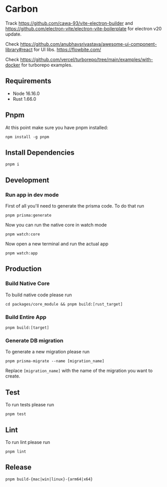 # Carbon

Track https://github.com/cawa-93/vite-electron-builder and https://github.com/electron-vite/electron-vite-boilerplate for electron v20 update.

Check https://github.com/anubhavsrivastava/awesome-ui-component-library#react for UI libs.
https://flowbite.com/

Check https://github.com/vercel/turborepo/tree/main/examples/with-docker for turborepo examples.

## Requirements

- Node 16.16.0
- Rust 1.66.0

## Pnpm

At this point make sure you have pnpm installed:

`npm install -g pnpm`

## Install Dependencies

`pnpm i`

## Development

### Run app in dev mode

First of all you'll need to generate the prisma code. To do that run

`pnpm prisma:generate`

Now you can run the native core in watch mode

`pnpm watch:core`

Now open a new terminal and run the actual app

`pnpm watch:app`

## Production

### Build Native Core

To build native code please run

`cd packages/core_module && pnpm build:[rust_target]`

### Build Entire App

`pnpm build:[target]`

### Generate DB migration

To generate a new migration please run

`pnpm prisma-migrate --name [migration_name]`

Replace `[migration_name]` with the name of the migration you want to create.

## Test

To run tests please run

`pnpm test`

## Lint

To run lint please run

`pnpm lint`

## Release

`pnpm build-{mac|win|linux}-{arm64|x64}`
